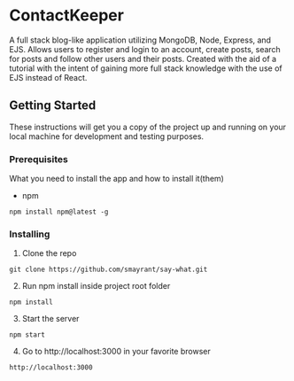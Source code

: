 # ContactKeeper

A full stack blog-like application utilizing MongoDB, Node, Express, and EJS. Allows users to register and login to an account, create posts, search for posts and follow other users and their posts. Created with the aid of a tutorial with the intent of gaining more full stack knowledge with the use of EJS instead of React.

## Getting Started
These instructions will get you a copy of the project up and running on your local machine for development and testing purposes. 

### Prerequisites

What you need to install the app and how to install it(them)

- npm

```
npm install npm@latest -g
```

### Installing

1. Clone the repo

```
git clone https://github.com/smayrant/say-what.git
```

2. Run npm install inside project root folder

```
npm install 
```

3. Start the server

```
npm start
```

4. Go to http://localhost:3000 in your favorite browser

```
http://localhost:3000
```
